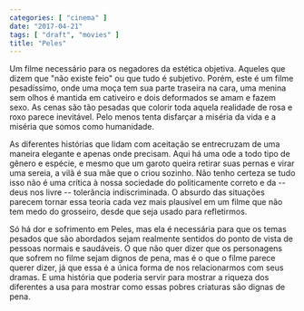 ```yaml
---
categories: [ "cinema" ]
date: "2017-04-21"
tags: [ "draft", "movies" ]
title: "Peles"
---
```

Um filme necessário para os negadores da estética objetiva. Aqueles
que dizem que "não existe feio" ou que tudo é subjetivo. Porém, este
é um filme pesadíssimo, onde uma moça tem sua parte traseira na cara,
uma menina sem olhos é mantida em cativeiro e dois deformados se amam e
fazem sexo. As cenas são tão pesadas que colorir toda aquela realidade
de rosa e roxo parece inevitável. Pelo menos tenta disfarçar a miséria
da vida e a miséria que somos como humanidade.

As diferentes histórias que lidam com aceitação se entrecruzam de
uma maneira elegante e apenas onde precisam. Aqui há uma ode a todo
tipo de gênero e espécie, e mesmo que um garoto queira retirar
suas pernas e virar uma sereia, a vilã é sua mãe que o criou
sozinho. Não tenho certeza se tudo isso não é uma crítica à nossa
sociedade do politicamente correto e da -- deus nos livre -- tolerância
indiscriminada. O absurdo das situações parecem tornar essa teoria
cada vez mais plausível em um filme que não tem medo do grosseiro,
desde que seja usado para refletirmos.

Só há dor e sofrimento em Peles, mas ela é necessária para que os
temas pesados que são abordados sejam realmente sentidos do ponto de
vista de pessoas normais e saudáveis. O que não quer dizer que os
personagens que sofrem no filme sejam dignos de pena, mas é o que
o filme parece querer dizer, já que essa é a única forma de nos
relacionarmos com seus dramas. E uma história que poderia servir para
mostrar a riqueza dos diferentes a usa para mostrar como essas pobres
criaturas são dignas de pena.
